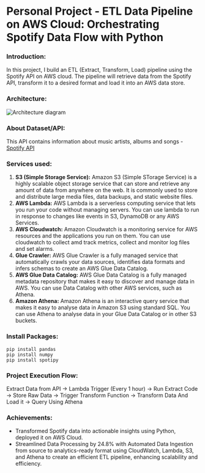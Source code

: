 # Personal Project - ETL Data Pipeline on AWS Cloud: Orchestrating Spotify Data Flow with Python

### Introduction:
In this project, I build an ETL (Extract, Transform, Load) pipeline using the Spotify API on AWS cloud. The pipeline will retrieve data from the Spotify API, transform it to a desired format and load it into an AWS data store.

### Architecture:
![Architecture diagram](https://github.com/panditpooja/spotify-end-to-end-data-engineering-project/blob/dev/Spotify_Data_Pipeline_Architecture.PNG)

### About Dataset/API:
This API contains information about music artists, albums and songs - [Spotify API](https://spotipy.readthedocs.io/en/2.22.1/)

### Services used:
1. **S3 (Simple Storage Service):** Amazon S3 (Simple STorage Service) is a highly scalable object storage service that can store and retrieve any amount of data from anywhere on the web. It is commonly used to store and distribute large media files, data backups, and static website files.
2. **AWS Lambda:** AWS Lambda is a serverless computing service that lets you run your code without managing servers. You can use lambda to run in response to changes like events in S3, DynamoDB or any AWS Services.
3. **AWS Cloudwatch:** Amazon Cloudwatch is a monitoring service for AWS resources and the applications you run on them. You can use cloudwatch to collect amd track metrics, collect and monitor log files and set alarms.
4. **Glue Crawler:** AWS Glue Crawler is a fully managed service that automatically crawls your data sources, identifies data formats and infers schemas to create an AWS Glue Data Catalog.
5. **AWS Glue Data Catalog:** AWS Glue Data Catalog is a fully managed metadata repository that makes it easy to discover and manage data in AWS. You can use Data Catalog with other AWS services, such as Athena.
6. **Amazon Athena:** Amazon Athena is an interactive query service that makes it easy to analyse data in Amazon S3 using standard SQL. You can use Athena to analyse data in your Glue Data Catalog or in other S3 buckets.

### Install Packages:
```
pip install pandas
pip install numpy
pip install spotipy
```

### Project Execution Flow:
Extract Data from API -> Lambda Trigger (Every 1 hour) -> Run Extract Code -> Store Raw Data -> Trigger Transform Function -> Transform Data And Load it -> Query Using Athena

### Achievements:
- Transformed Spotify data into actionable insights using Python, deployed it on AWS Cloud.
- Streamlined Data Processing by 24.8% with Automated Data Ingestion from source to analytics-ready format using CloudWatch, Lambda, S3, and Athena to create an efficient ETL pipeline, enhancing scalability and efficiency.
